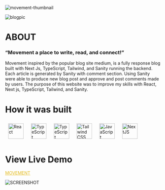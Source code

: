 ![movement-thumbnail](https://user-images.githubusercontent.com/88805312/200400774-f6f07b4e-7bf5-4242-af9a-4461e6046995.png)

![blogpic](https://user-images.githubusercontent.com/88805312/200400848-114f3a34-4d1a-4c37-aa30-89a48d61496d.png)


<h1>ABOUT</h1>
<h3> “Movement a place to write, read, and connect!”</h3>
<h4. The Goal</h4>
<P>Movement inspired by the popular blog site medium, is a fully response blog built with Next Js, TypeScript, Tailwind, and Sanity running the backend. Each article is generated by Sanity with comment section. Using Sanity were able to produce new blog post and approve and post comments made by users. The purpose of this website was to improve my skills with React, Next js, TypeScript, Tailwind, and Sanity.  </p>


<h1> How it was built </h1>
<div style="liststyle: none;">
  <a href="https://reactjs.org/" target="_blank"><img style="margin: 10px" src="https://profilinator.rishav.dev/skills-assets/react-original-wordmark.svg" alt="React" height="50" /></a>
  <a href="https://www.typescriptlang.org/" target="_blank"><img style="margin: 10px" src="https://profilinator.rishav.dev/skills-assets/typescript-original.svg" alt="TypeScript" height="50" /></a>
   <a href="https://www.sanity.io/" target="_blank"><img style="margin: 10px" src="https://encrypted-tbn0.gstatic.com/images?q=tbn:ANd9GcQLKByx5f0npiIesgMGlo8W3KIlvRFQkOlHrjU701h_7c4IJrFwQV6dpzbt81h1PnFEJEw&usqp=CAU" alt="TypeScript" height="50" /></a>
  <a href="https://www.tailwindcss.com/" target="_blank"><img style="margin: 10px" src="https://profilinator.rishav.dev/skills-assets/tailwindcss.svg" alt="Tailwind CSS" height="50" /></a>
  <a href="https://www.javascript.com/" target="_blank"><img style="margin: 10px" src="https://profilinator.rishav.dev/skills-assets/javascript-original.svg" alt="JavaScript" height="50" /></a> 
  <a href="https://nextjs.org/" target="_blank"><img style="margin: 10px" src="https://profilinator.rishav.dev/skills-assets/nextjs.png" alt="NextJS" height="50" /></a>  
</div>

<h1> View Live Demo </h1>
<a style="color: #e3bb1c;" href="https://nextjs-blog-movement1.vercel.app/">MOVEMENT</a>

![SCREENSHOT](https://user-images.githubusercontent.com/88805312/200402433-0717f351-b3c0-4cd3-8db1-886312934577.png)

